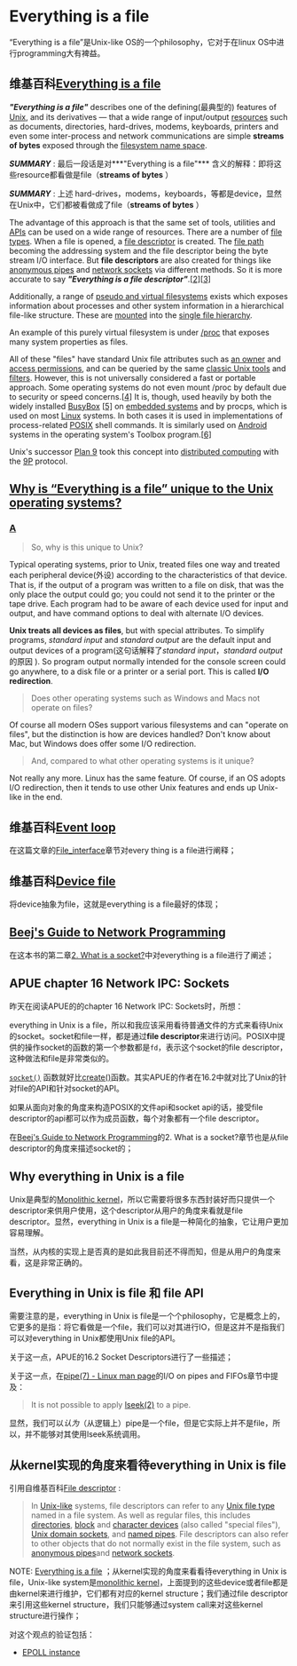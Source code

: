 # Everything is a file

“Everything is a file”是Unix-like OS的一个philosophy，它对于在linux OS中进行programming大有裨益。

## 维基百科[Everything is a file](https://en.wikipedia.org/wiki/Everything_is_a_file)

***"Everything is a file"*** describes one of the defining(最典型的) features of [Unix](https://en.wikipedia.org/wiki/Unix), and its derivatives — that a wide range of input/output [resources](https://en.wikipedia.org/wiki/System_resource) such as documents, directories, hard-drives, modems, keyboards, printers and even some inter-process and network communications are simple **streams of bytes** exposed through the [filesystem name space](https://en.wikipedia.org/wiki/Unix_directory_structure). 

***SUMMARY*** : 最后一段话是对***"Everything is a file"*** 含义的解释：即将这些resource都看做是file（**streams of bytes** ）

***SUMMARY*** : 上述 hard-drives，modems，keyboards，等都是device，显然在Unix中，它们都被看做成了file（**streams of bytes** ）

The advantage of this approach is that the same set of tools, utilities and [APIs](https://en.wikipedia.org/wiki/API) can be used on a wide range of resources. There are a number of [file types](https://en.wikipedia.org/wiki/Unix_file_types). When a file is opened, a [file descriptor](https://en.wikipedia.org/wiki/File_descriptor) is created. The [file path](https://en.wikipedia.org/wiki/Path_(computing)) becoming the addressing system and the file descriptor being the byte stream I/O interface. But **file descriptors** are also created for things like [anonymous pipes](https://en.wikipedia.org/wiki/Anonymous_pipe) and [network sockets](https://en.wikipedia.org/wiki/Network_socket) via different methods. So it is more accurate to say ***"Everything is a file descriptor"***.[[2\]](https://en.wikipedia.org/wiki/Everything_is_a_file#cite_note-2)[[3\]](https://en.wikipedia.org/wiki/Everything_is_a_file#cite_note-3)

Additionally, a range of [pseudo and virtual filesystems](https://en.wikipedia.org/wiki/List_of_file_systems#Pseudo-_and_virtual_file_systems) exists which exposes information about processes and other system information in a hierarchical file-like structure. These are [mounted](https://en.wikipedia.org/wiki/Mount_(computing)) into the [single file hierarchy](https://en.wikipedia.org/wiki/File_system#Unix-like_operating_systems).

An example of this purely virtual filesystem is under [/proc](https://en.wikipedia.org/wiki/Procfs) that exposes many system properties as files.

All of these "files" have standard Unix file attributes such as [an owner](https://en.wikipedia.org/wiki/Chown) and [access permissions](https://en.wikipedia.org/wiki/Chmod), and can be queried by the same [classic Unix tools](https://en.wikipedia.org/wiki/List_of_Unix_commands) and [filters](https://en.wikipedia.org/wiki/Filter_(Unix)). However, this is not universally considered a fast or portable approach. Some operating systems do not even mount /proc by default due to security or speed concerns.[[4\]](https://en.wikipedia.org/wiki/Everything_is_a_file#cite_note-4) It is, though, used heavily by both the widely installed [BusyBox](https://en.wikipedia.org/wiki/BusyBox) [[5\]](https://en.wikipedia.org/wiki/Everything_is_a_file#cite_note-5) on [embedded systems](https://en.wikipedia.org/wiki/Embedded_systems) and by procps, which is used on most [Linux](https://en.wikipedia.org/wiki/Linux) systems. In both cases it is used in implementations of process-related [POSIX](https://en.wikipedia.org/wiki/POSIX) shell commands. It is similarly used on [Android](https://en.wikipedia.org/wiki/Android_(operating_system)) systems in the operating system's Toolbox program.[[6\]](https://en.wikipedia.org/wiki/Everything_is_a_file#cite_note-6)

Unix's successor [Plan 9](https://en.wikipedia.org/wiki/Plan_9_from_Bell_Labs) took this concept into [distributed computing](https://en.wikipedia.org/wiki/Distributed_operating_system) with the [9P](https://en.wikipedia.org/wiki/9P_(protocol)) protocol.

## [Why is “Everything is a file” unique to the Unix operating systems?](https://superuser.com/questions/364152/why-is-everything-is-a-file-unique-to-the-unix-operating-systems)

### [A](https://superuser.com/a/364157)

> So, why is this unique to Unix?

Typical operating systems, prior to Unix, treated files one way and treated each peripheral device(外设) according to the characteristics of that device. That is, if the output of a program was written to a file on disk, that was the only place the output could go; you could not send it to the printer or the tape drive. Each program had to be aware of each device used for input and output, and have command options to deal with alternate I/O devices.

**Unix treats all devices as files**, but with special attributes. To simplify programs, *standard input* and *standard output* are the default input and output devices of a program(这句话解释了*standard input*，*standard output* 的原因 ). So program output normally intended for the console screen could go anywhere, to a disk file or a printer or a serial port. This is called **I/O redirection**.

> Does other operating systems such as Windows and Macs not operate on files?

Of course all modern OSes support various filesystems and can "operate on files", but the distinction is how are devices handled? Don't know about Mac, but Windows does offer some I/O redirection.

> And, compared to what other operating systems is it unique?

Not really any more. Linux has the same feature. Of course, if an OS adopts I/O redirection, then it tends to use other Unix features and ends up Unix-like in the end.

## 维基百科[Event loop](https://en.wikipedia.org/wiki/Event_loop)

在这篇文章的[File_interface](https://en.wikipedia.org/wiki/Event_loop#File_interface)章节对every thing is a file进行阐释；



## 维基百科[Device file](https://en.wikipedia.org/wiki/Device_file)

将device抽象为file，这就是everything is a file最好的体现；

## [Beej's Guide to Network Programming](https://beej.us/guide/bgnet/html/multi/index.html)

在这本书的第二章[2. What is a socket?](https://beej.us/guide/bgnet/html/multi/theory.html)中对everything is a file进行了阐述；



## APUE chapter 16 Network IPC: Sockets

昨天在阅读APUE的的chapter 16 Network IPC: Sockets时，所想：

everything in Unix is a file，所以和我应该采用看待普通文件的方式来看待Unix的socket。socket和file一样，都是通过**file descriptor**来进行访问。POSIX中提供的操作socket的函数的第一个参数都是`fd`，表示这个socket的file descriptor，这种做法和file是非常类似的。



[`socket()`](http://man7.org/linux/man-pages/man2/socket.2.html) 函数就好比[create()](https://linux.die.net/man/2/creat)函数。其实APUE的作者在16.2中就对比了Unix的针对file的API和针对socket的API。



如果从面向对象的角度来构造POSIX的文件api和socket api的话，接受file descriptor的api都可以作为成员函数，每个对象都有一个file descriptor。

在[Beej's Guide to Network Programming](https://beej.us/guide/bgnet/html/multi/index.html)的2. What is a socket?章节也是从file descriptor的角度来描述socket的；



## Why everything in Unix is a file



Unix是典型的[Monolithic kernel](https://en.wikipedia.org/wiki/Monolithic_kernel)，所以它需要将很多东西封装好而只提供一个descriptor来供用户使用，这个descriptor从用户的角度来看就是file descriptor。显然，everything in Unix is a file是一种简化的抽象，它让用户更加容易理解。

当然，从内核的实现上是否真的是如此我目前还不得而知，但是从用户的角度来看，这是非常正确的。





## Everything in Unix is file 和 file API

需要注意的是，everything in Unix is file是一个个philosophy，它是概念上的，它更多的是指：将它看做是一个file，我们可以对其进行IO，但是这并不是指我们可以对everything in Unix都使用Unix file的API。

关于这一点，APUE的16.2 Socket Descriptors进行了一些描述；

关于这一点，在[pipe(7) - Linux man page](https://linux.die.net/man/7/pipe)的I/O on pipes and FIFOs章节中提及：

> It is not possible to apply [lseek(2)](https://linux.die.net/man/2/lseek) to a pipe.

显然，我们可以*认为*（从逻辑上）pipe是一个file，但是它实际上并不是file，所以，并不能够对其使用lseek系统调用。



## 从kernel实现的角度来看待everything in Unix is file

引用自维基百科[File descriptor](https://en.wikipedia.org/wiki/File_descriptor) :

> In [Unix-like](https://en.wikipedia.org/wiki/Unix-like) systems, file descriptors can refer to any [Unix file type](https://en.wikipedia.org/wiki/Unix_file_type) named in a file system. As well as regular files, this includes [directories](https://en.wikipedia.org/wiki/Directory_(file_systems)), [block](https://en.wikipedia.org/wiki/Block_device) and [character devices](https://en.wikipedia.org/wiki/Character_device) (also called "special files"), [Unix domain sockets](https://en.wikipedia.org/wiki/Unix_domain_socket), and [named pipes](https://en.wikipedia.org/wiki/Named_pipe). File descriptors can also refer to other objects that do not normally exist in the file system, such as [anonymous pipes](https://en.wikipedia.org/wiki/Anonymous_pipe)and [network sockets](https://en.wikipedia.org/wiki/Network_socket).

NOTE: [Everything is a file](https://en.wikipedia.org/wiki/Everything_is_a_file) ；从kernel实现的角度来看看待everything in Unix is file，Unix-like system是[monolithic kernel](https://en.wikipedia.org/wiki/Monolithic_kernel)，上面提到的这些device或者file都是由kernel来进行维护，它们都有对应的kernel structure；我们通过file descriptor来引用这些kernel structure，我们只能够通过system call来对这些kernel structure进行操作；

对这个观点的验证包括：

- [EPOLL instance](http://man7.org/linux/man-pages/man2/epoll_create.2.html)